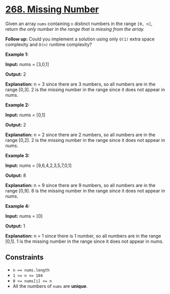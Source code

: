 # [268. Missing Number](https://leetcode.com/problems/missing-number/)

Given an array `nums` containing `n` distinct numbers in the range `[0, n]`, return _the only number in the range that is missing from the array._

**Follow up:** Could you implement a solution using only `O(1)` extra space complexity and `O(n)` runtime complexity?

**Example 1:**

**Input:** nums = \[3,0,1\]

**Output:** 2

**Explanation:** n = 3 since there are 3 numbers, so all numbers are in the range \[0,3\]. 2 is the missing number in the range since it does not appear in nums.

**Example 2:**

**Input:** nums = \[0,1\]

**Output:** 2

**Explanation:** n = 2 since there are 2 numbers, so all numbers are in the range \[0,2\]. 2 is the missing number in the range since it does not appear in nums.

**Example 3:**

**Input:** nums = \[9,6,4,2,3,5,7,0,1\]

**Output:** 8

**Explanation:** n = 9 since there are 9 numbers, so all numbers are in the range \[0,9\]. 8 is the missing number in the range since it does not appear in nums.

**Example 4:**

**Input:** nums = \[0\]

**Output:** 1

**Explanation:** n = 1 since there is 1 number, so all numbers are in the range \[0,1\]. 1 is the missing number in the range since it does not appear in nums.

## Constraints

- `n == nums.length`
- `1 <= n <= 104`
- `0 <= nums[i] <= n`
- All the numbers of `nums` are **unique**.
